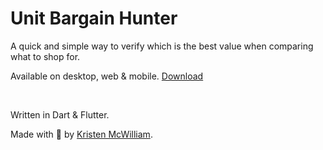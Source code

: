 # Unit Bargain Hunter

A quick and simple way to verify which is the best value when comparing what to
shop for.

Available on desktop, web & mobile. [Download](https://merritt.codes/bargain.html)

<br>

Written in Dart & Flutter.

Made with 💙 by [Kristen McWilliam](https://merritt.codes).
